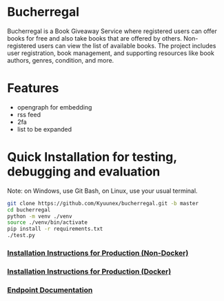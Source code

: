 # Bucherregal
Bucherregal is a Book Giveaway Service where registered users can offer books for free and also take books that are offered by others. 
Non-registered users can view the list of available books. The project includes user registration, book management, 
and supporting resources like book authors, genres, condition, and more.

# Features
- opengraph for embedding
- rss feed
- 2fa
- list to be expanded

# Quick Installation for testing, debugging and evaluation
Note: on Windows, use Git Bash, on Linux, use your usual terminal.
```bash
git clone https://github.com/Kyuunex/bucherregal.git -b master
cd bucherregal
python -m venv ./venv
source ./venv/bin/activate
pip install -r requirements.txt
./test.py
```

### [Installation Instructions for Production (Non-Docker)](https://github.com/Kyuunex/bucherregal/blob/master/installation.md)
### [Installation Instructions for Production (Docker)](https://github.com/Kyuunex/bucherregal/blob/master/installation.md)
### [Endpoint Documentation](https://github.com/Kyuunex/bucherregal/blob/master/documentation.md)
